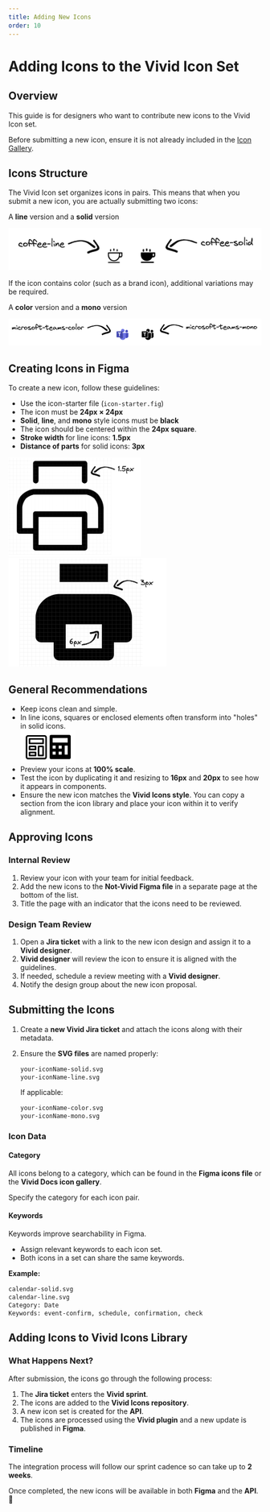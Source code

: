 ```yaml
---
title: Adding New Icons
order: 10
---
```


# Adding Icons to the Vivid Icon Set

## Overview

This guide is for designers who want to contribute new icons to the Vivid Icon set.

<vwc-note connotation="announcement" headline="Before You Begin">
  <vwc-icon slot="icon" name="sparkles-line" label="Note:"></vwc-icon>

Before submitting a new icon, ensure it is not already included in the [Icon Gallery](/icons/icons-gallery/).

</vwc-note>

## Icons Structure

The Vivid Icon set organizes icons in pairs. This means that when you submit a new icon, you are actually submitting two icons:

A **line** version and a **solid** version

![Example of line and solid icon versions](../../../../assets/images/icon-line-solid.png)

If the icon contains color (such as a brand icon), additional variations may be required.

A **color** version and a **mono** version

![Example of color and mono icons](../../../../assets/images/icon-color-mono.png)

## Creating Icons in Figma

To create a new icon, follow these guidelines:

- Use the icon-starter file (`icon-starter.fig`)
- The icon must be **24px × 24px**
- **Solid**, **line**, and **mono** style icons must be **black**
- The icon should be centered within the **24px square**.
- **Stroke width** for line icons: **1.5px**
- **Distance of parts** for solid icons: **3px**

<vwc-layout auto-sizing="fill" style="--layout-grid-template-columns: 45% 55%;">
  <img src="../../../../assets/images/icon-eg-line.png" alt="stroke width example" />
  <img src="../../../../assets/images/icon-eg-solid.png" alt="distance between parts example" />
</vwc-layout>

## General Recommendations

- Keep icons clean and simple.
- In line icons, squares or enclosed elements often transform into "holes" in solid icons.<br />![solid holes example](../../../../assets/images/icon-calc-eg.png)
- Preview your icons at **100% scale**.
- Test the icon by duplicating it and resizing to **16px** and **20px** to see how it appears in components.
- Ensure the new icon matches the **Vivid Icons style**. You can copy a section from the icon library and place your icon within it to verify alignment.

## Approving Icons

### Internal Review

1. Review your icon with your team for initial feedback.
2. Add the new icons to the **Not-Vivid Figma file** in a separate page at the bottom of the list.
3. Title the page with an indicator that the icons need to be reviewed.

### Design Team Review

1. Open a **Jira ticket** with a link to the new icon design and assign it to a **Vivid designer**.
2. **Vivid designer** will review the icon to ensure it is aligned with the guidelines.
3. If needed, schedule a review meeting with a **Vivid designer**.
4. Notify the design group about the new icon proposal.

## Submitting the Icons

1. Create a **new Vivid Jira ticket** and attach the icons along with their metadata.
2. Ensure the **SVG files** are named properly:

   ```
   your-iconName-solid.svg
   your-iconName-line.svg
   ```

   If applicable:

   ```
   your-iconName-color.svg
   your-iconName-mono.svg
   ```

### Icon Data

#### Category

All icons belong to a category, which can be found in the **Figma icons file** or the **Vivid Docs icon gallery**.

Specify the category for each icon pair.

#### Keywords

Keywords improve searchability in Figma.

- Assign relevant keywords to each icon set.
- Both icons in a set can share the same keywords.

**Example:**

```
calendar-solid.svg
calendar-line.svg
Category: Date
Keywords: event-confirm, schedule, confirmation, check
```

## Adding Icons to Vivid Icons Library

### What Happens Next?

After submission, the icons go through the following process:

1. The **Jira ticket** enters the **Vivid sprint**.
2. The icons are added to the **Vivid Icons repository**.
3. A new icon set is created for the **API**.
4. The icons are processed using the **Vivid plugin** and a new update is published in **Figma**.

### Timeline

The integration process will follow our sprint cadence so can take up to **2 weeks**.

Once completed, the new icons will be available in both **Figma** and the **API**. 🎉
